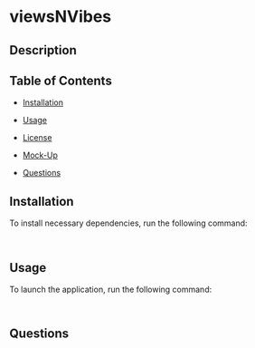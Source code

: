 # viewsNVibes

## Description


## Table of Contents

- [Installation](#installation)

- [Usage](#usage)

- [License](#license)

- [Mock-Up](#mock-up)

- [Questions](#questions)


## Installation

To install necessary dependencies, run the following command:

```


```

## Usage

To launch the application, run the following command:

```


```



## Questions

